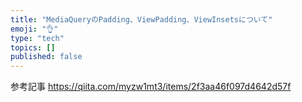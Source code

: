 ```yaml
---
title: "MediaQueryのPadding、ViewPadding、ViewInsetsについて"
emoji: "👌"
type: "tech"
topics: []
published: false
---
```


参考記事
https://qiita.com/myzw1mt3/items/2f3aa46f097d4642d57f